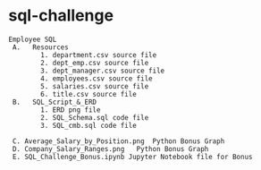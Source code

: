 # sql-challenge
    Employee SQL
     A.   Resources
            1. department.csv source file 
            2. dept_emp.csv source file
            3. dept_manager.csv source file
            4. employees.csv source file
            5. salaries.csv source file
            6. title.csv source file
     B.   SQL_Script_&_ERD 
            1. ERD png file
            2. SQL_Schema.sql code file
            3. SQL_cmb.sql code file
            
     C. Average_Salary_by_Position.png  Python Bonus Graph
     D. Company_Salary_Ranges.png   Python Bonus Graph
     E. SQL_Challenge_Bonus.ipynb Jupyter Notebook file for Bonus
      